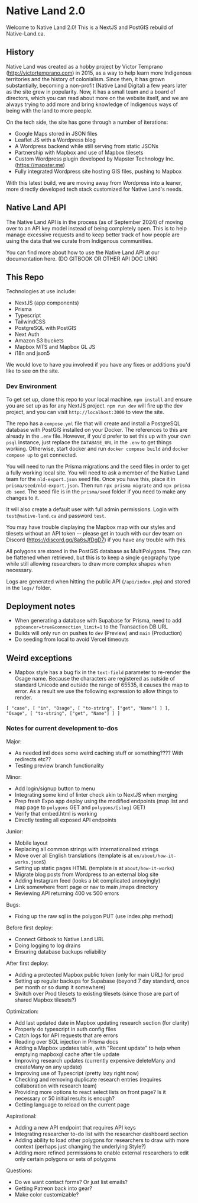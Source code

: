 # Native Land 2.0

Welcome to Native Land 2.0! This is a NextJS and PostGIS rebuild of Native-Land.ca.

## History

Native Land was created as a hobby project by Victor Temprano (http://victortemprano.com) in 2015, as a way to help learn more Indigenous territories and the history of colonialism. Since then, it has grown substantially, becoming a non-profit (Native Land Digital) a few years later as the site grew in popularity. Now, it has a small team and a board of directors, which you can read about more on the website itself, and we are always trying to add more and bring knowledge of Indigenous ways of being with the land to more people.

On the tech side, the site has gone through a number of iterations:

- Google Maps stored in JSON files
- Leaflet JS with a Wordpress blog
- A Wordpress backend while still serving from static JSONs
- Partnership with Mapbox and use of Mapbox tilesets
- Custom Wordpress plugin developed by Mapster Technology Inc. (https://mapster.me)
- Fully integrated Wordpress site hosting GIS files, pushing to Mapbox

With this latest build, we are moving away from Wordpress into a leaner, more directly developed tech stack customized for Native Land's needs.

## Native Land API

The Native Land API is in the process (as of September 2024) of moving over to an API key model instead of being completely open. This is to help manage excessive requests and to keep better track of how people are using the data that we curate from Indigenous communities.

You can find more about how to use the Native Land API at our documentation here. (DO GITBOOK OR OTHER API DOC LINK)

## This Repo

Technologies at use include:

- NextJS (app components)
- Prisma
- Typescript
- TailwindCSS
- PostgreSQL with PostGIS
- Next Auth
- Amazon S3 buckets
- Mapbox MTS and Mapbox GL JS
- i18n and json5

We would love to have you involved if you have any fixes or additions you'd like to see on the site.

### Dev Environment

To get set up, clone this repo to your local machine. `npm install` and ensure you are set up as for any NextJS project. `npm run dev` will fire up the dev project, and you can visit `http://localhost:3000` to view the site.

The repo has a `compose.yml` file that will create and install a PostgreSQL database with PostGIS installed on your Docker. The references to this are already in the `.env` file. However, if you'd prefer to set this up with your own `psql` instance, just replace the `DATABASE_URL` in the `.env` to get things working. Otherwise, start docker and run `docker compose build` and `docker compose up` to get connected.

You will need to run the Prisma migrations and the seed files in order to get a fully working local site. You will need to ask a member of the Native Land team for the `nld-export.json` seed file. Once you have this, place it in `prisma/seed/nld-export.json`. Then run `npx prisma migrate` and `npx prisma db seed`. The seed file is in the `prisma/seed` folder if you need to make any changes to it.

It will also create a default user with full admin permissions. Login with `test@native-land.ca` and password `test`.

You may have trouble displaying the Mapbox map with our styles and tilesets without an API token -- please get in touch with our dev team on Discord (https://discord.gg/8a6sJfDgD7) if you have any trouble with this.

All polygons are stored in the PostGIS database as MultiPolygons. They can be flattened when retrieved, but this is to keep a single geography type while still allowing researchers to draw more complex shapes when necessary.

Logs are generated when hitting the public API (`/api/index.php`) and stored in the `logs/` folder.

## Deployment notes

- When generating a database with Supabase for Prisma, need to add `pgbouncer=true&connection_limit=1` to the Transaction DB URL
- Builds will only run on pushes to `dev` (Preview) and `main` (Production)
- Do seeding from local to avoid Vercel timeouts

## Weird exceptions
- Mapbox style has a bug fix in the `text-field` parameter to re-render the Osage name. Because the characters are registered as outside of standard Unicode and outside the range of 65535, it causes the map to error. As a result we use the following expression to allow things to render.
```
[ "case", [ "in", "Osage", [ "to-string", ["get", "Name"] ] ], "Osage", [ "to-string", ["get", "Name"] ] ]
```

### Notes for current development to-dos

Major:
- As needed intl does some weird caching stuff or something???? With redirects etc??
- Testing preview branch functionality

Minor:
- Add login/signup button to menu
- Integrating some kind of linter check akin to NextJS when merging
- Prep fresh Expo app deploy using the modified endpoints (map list and map page to `polygons` GET and `polygons/[slug]` GET)
- Verify that embed.html is working
- Directly testing all exposed API endpoints

Junior:
- Mobile layout
- Replacing all common strings with internationalized strings
- Move over all English translations (template is at `en/about/how-it-works.json5`)
- Setting up static pages HTML (template is at `about/how-it-works`)
- Migrate blog posts from Wordpress to an external blog site
- Adding Instagram feed (looks a bit complicated annoyingly)
- Link somewhere front page or nav to main /maps directory
- Reviewing API returning 400 vs 500 errors

Bugs:
- Fixing up the raw sql in the polygon PUT (use index.php method)

Before first deploy:
- Connect Gitbook to Native Land URL
- Doing logging to log drains
- Ensuring database backups reliability

After first deploy:
- Adding a protected Mapbox public token (only for main URL) for prod
- Setting up regular backups for Supabase (beyond 7 day standard, once per month or so dump it somewhere)
- Switch over Prod tilesets to existing tilesets (since those are part of shared Mapbox tilesets?)

Optimization:
- Add last updated date in Mapbox updating research section (for clarity)
- Properly do typescript in auth config files
- Catch logs for API requests that are errors
- Reading over SQL injection in Prisma docs
- Adding a Mapbox updates table, with "Recent update" to help when emptying mapboxgl cache after tile update
- Improving research updates (currently expensive deleteMany and createMany on any update)
- Improving use of Typescript (pretty lazy right now)
- Checking and removing duplicate research entries (requires collaboration with research team)
- Providing more options to react select lists on front page? Is it necessary or 50 initial results is enough?
- Getting language to reload on the current page

Aspirational:
- Adding a new API endpoint that requires API keys
- Integrating researcher to-do list with the researcher dashboard section
- Adding ability to load other polygons for researchers to draw with more context (perhaps just changing the underlying Style?)
- Adding more refined permissions to enable external researchers to edit only certain polygons or sets of polygons

Questions:
- Do we want contact forms? Or just list emails?
- Getting Patreon back into gear?
- Make color customizable?
